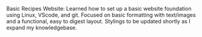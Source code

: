 Basic Recipes Website: Learned how to set up a basic website foundation using Linux, VScode, and git. Focused on basic formatting with text/images and a functional, 
easy to digest layout. Stylings to be updated shortly as I expand my knowledgebase. 
